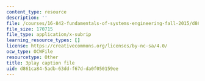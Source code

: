 ```yaml
---
content_type: resource
description: ''
file: /courses/16-842-fundamentals-of-systems-engineering-fall-2015/d861ca845adb63ddf67dda0f050159ee_CTVFDb44ses.srt
file_size: 170715
file_type: application/x-subrip
learning_resource_types: []
license: https://creativecommons.org/licenses/by-nc-sa/4.0/
ocw_type: OCWFile
resourcetype: Other
title: 3play caption file
uid: d861ca84-5adb-63dd-f67d-da0f050159ee
---
```

